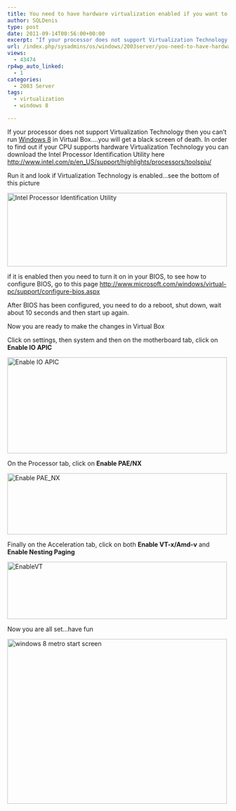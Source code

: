 ```yaml
---
title: You need to have hardware virtualization enabled if you want to run Windows 8 in Virtual Box
author: SQLDenis
type: post
date: 2011-09-14T00:56:00+00:00
excerpt: "If your processor does not support Virtualization Technology then you can't run Windows 8 in Virtual Box....you will get a black screen of death. In order to find out if your CPU supports hardware Virtualization Technology you can download the Intel Pro&hellip;"
url: /index.php/sysadmins/os/windows/2003server/you-need-to-have-hardware/
views:
  - 43474
rp4wp_auto_linked:
  - 1
categories:
  - 2003 Server
tags:
  - virtualization
  - windows 8

---
```

If your processor does not support Virtualization Technology then you can&#8217;t run [Windows 8][1] in Virtual Box&#8230;.you will get a black screen of death. In order to find out if your CPU supports hardware Virtualization Technology you can download the Intel Processor Identification Utility here http://www.intel.com/p/en_US/support/highlights/processors/toolspiu/

Run it and look if Virtualization Technology is enabled&#8230;see the bottom of this picture
  
[<img src="http://farm7.static.flickr.com/6195/6145566403_c707fd4f42.jpg" width="500" height="167" alt="Intel Processor Identification Utility" />][2]

if it is enabled then you need to turn it on in your BIOS, to see how to configure BIOS, go to this page http://www.microsoft.com/windows/virtual-pc/support/configure-bios.aspx

After BIOS has been configured, you need to do a reboot, shut down, wait about 10 seconds and then start up again.

Now you are ready to make the changes in Virtual Box
  
Click on settings, then system and then on the motherboard tab, click on **Enable IO APIC**
  
[<img src="http://farm7.static.flickr.com/6064/6145566429_ddb2552029.jpg" width="500" height="218" alt="Enable IO APIC" />][3]

On the Processor tab, click on **Enable PAE/NX**
  
[<img src="http://farm7.static.flickr.com/6067/6145566459_b3eeb5a675.jpg" width="500" height="139" alt="Enable PAE_NX" />][4]

Finally on the Acceleration tab, click on both **Enable VT-x/Amd-v** and **Enable Nesting Paging**
  
[<img src="http://farm7.static.flickr.com/6180/6146115850_f53b27c536.jpg" width="500" height="130" alt="EnableVT" />][5]

Now you are all set&#8230;have fun

[<img src="http://farm7.static.flickr.com/6188/6145467215_0efbb953d9.jpg" width="500" height="374" alt="windows 8 metro start screen" />][6]

 [1]: /index.php/DesktopDev/MSTech/MSAccess/AccessFormsReports/windows-8-developer-preview-with
 [2]: http://www.flickr.com/photos/denisgobo/6145566403/ "Intel Processor Identification Utility by Denis Gobo, on Flickr"
 [3]: http://www.flickr.com/photos/denisgobo/6145566429/ "Enable IO APIC by Denis Gobo, on Flickr"
 [4]: http://www.flickr.com/photos/denisgobo/6145566459/ "Enable PAE_NX by Denis Gobo, on Flickr"
 [5]: http://www.flickr.com/photos/denisgobo/6146115850/ "EnableVT by Denis Gobo, on Flickr"
 [6]: http://www.flickr.com/photos/denisgobo/6145467215/ "windows 8 metro start screen by Denis Gobo, on Flickr"